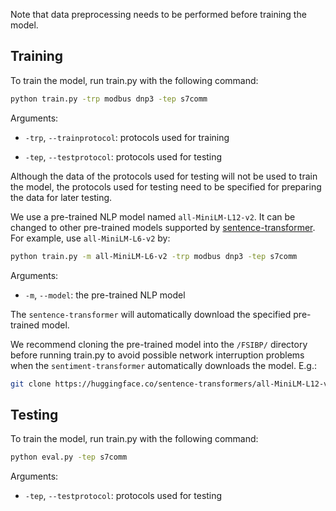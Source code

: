 Note that data preprocessing needs to be performed before training the model.

## Training

To train the model, run train.py with the following command:

```bash
python train.py -trp modbus dnp3 -tep s7comm
```

Arguments:

- `-trp`, `--trainprotocol`: protocols used for training

- `-tep`, `--testprotocol`: protocols used for testing

Although the data of the protocols used for testing will not be used to train the model, the protocols used for testing need to be specified for preparing the data for later testing.

We use a pre-trained NLP model named `all-MiniLM-L12-v2`. It can be changed to other pre-trained models supported by [sentence-transformer](https://github.com/UKPLab/sentence-transformers). For example,  use `all-MiniLM-L6-v2` by:

```bash
python train.py -m all-MiniLM-L6-v2 -trp modbus dnp3 -tep s7comm
```

Arguments:

* `-m`, `--model`: the pre-trained NLP model

The `sentence-transformer` will automatically download the specified pre-trained model.

We recommend cloning the pre-trained model into the `/FSIBP/` directory before running train.py to avoid possible network interruption problems when the `sentiment-transformer` automatically downloads the model. E.g.:

```bash
git clone https://huggingface.co/sentence-transformers/all-MiniLM-L12-v2/
```

## Testing

To train the model, run train.py with the following command:

```bash
python eval.py -tep s7comm
```

Arguments:

* `-tep`, `--testprotocol`: protocols used for testing
